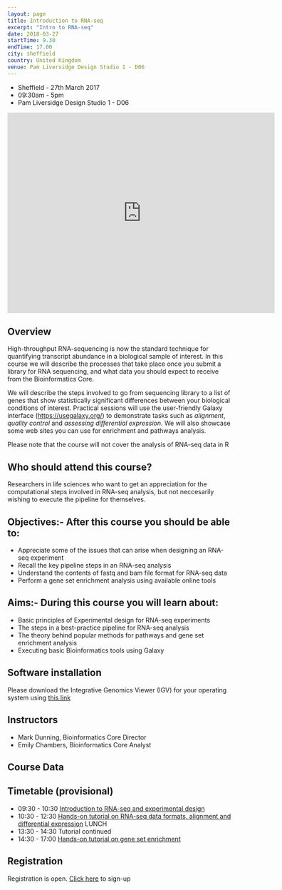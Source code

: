 ```yaml
---
layout: page
title: Introduction to RNA-seq
excerpt: "Intro to RNA-seq"
date: 2018-03-27
startTime: 9.30
endTime: 17.00
city: sheffield
country: United Kingdom
venue: Pam Liversidge Design Studio 1 - D06
---
```


- Sheffield - 27th March 2017
- 09:30am - 5pm
- Pam Liversidge Design Studio 1 - D06

<iframe src="https://www.google.com/maps/embed?pb=!1m14!1m8!1m3!1d9519.181464571486!2d-1.4777067!3d53.3827108!3m2!1i1024!2i768!4f13.1!3m3!1m2!1s0x0%3A0x60e5580cdf19b137!2sPam+Liversidge+Building!5e0!3m2!1sen!2suk!4v1510862811609" width="600" height="450" frameborder="0" style="border:0" allowfullscreen></iframe>

## Overview

High-throughput RNA-sequencing is now the standard technique for quantifying transcript abundance in a biological sample of interest. In this course we will describe the processes that take place once you submit a library for RNA sequencing, and what data you should expect to receive from the Bioinformatics Core.

We will describe the steps involved to go from sequencing library to a list of genes that show statistically significant differences between your biological conditions of interest. Practical sessions will use the user-friendly Galaxy interface (https://usegalaxy.org/) to demonstrate tasks such as *alignment*, *quality control* and *assessing differential expression*. We will also showcase some web sites you can use for enrichment and pathways analysis.

Please note that the course will not cover the analysis of RNA-seq data in R

## Who should attend this course?

Researchers in life sciences who want to get an appreciation for the computational steps involved in RNA-seq analysis, but not neccesarily wishing to execute the pipeline for themselves. 

## Objectives:- After this course you should be able to:

- Appreciate some of the issues that can arise when designing an RNA-seq experiment 
- Recall the key pipeline steps in an RNA-seq analysis
- Understand the contents of fastq and bam file format for RNA-seq data
- Perform a gene set enrichment analysis using available online tools

## Aims:- During this course you will learn about:

- Basic principles of Experimental design for RNA-seq experiments
- The steps in a best-practice pipeline for RNA-seq analysis
- The theory behind popular methods for pathways and gene set enrichment analysis
- Executing basic Bioinformatics tools using Galaxy

## Software installation

Please download the Integrative Genomics Viewer (IGV) for your operating system using [this link](https://software.broadinstitute.org/software/igv/download)

## Instructors

- Mark Dunning, Bioinformatics Core Director
- Emily Chambers, Bioinformatics Core Analyst

## Course Data

## Timetable (provisional)

- 09:30 - 10:30 [Introduction to RNA-seq and experimental design](https://docs.google.com/presentation/d/1tJIlz6z4KJ-y-WomOt7va9045BT-ZNNTXo0_wY8TeZE/edit?usp=sharing)
- 10:30 - 12:30 [Hands-on tutorial on RNA-seq data formats, alignment and differential expression](http://sbc.shef.ac.uk/rna-seq-in-galaxy/)
LUNCH
- 13:30 - 14:30 Tutorial continued
- 14:30 - 17:00 [Hands-on tutorial on gene set enrichment](https://sheffield-bioinformatics-core.github.io/enrichment-analysis/enrichment.nb.html
)


## Registration 

Registration is open. [Click here](https://onlineshop.shef.ac.uk/conferences-events/faculty-of-medicine-dentistry-and-health/neuroscience/introduction-to-rnaseq) to sign-up

